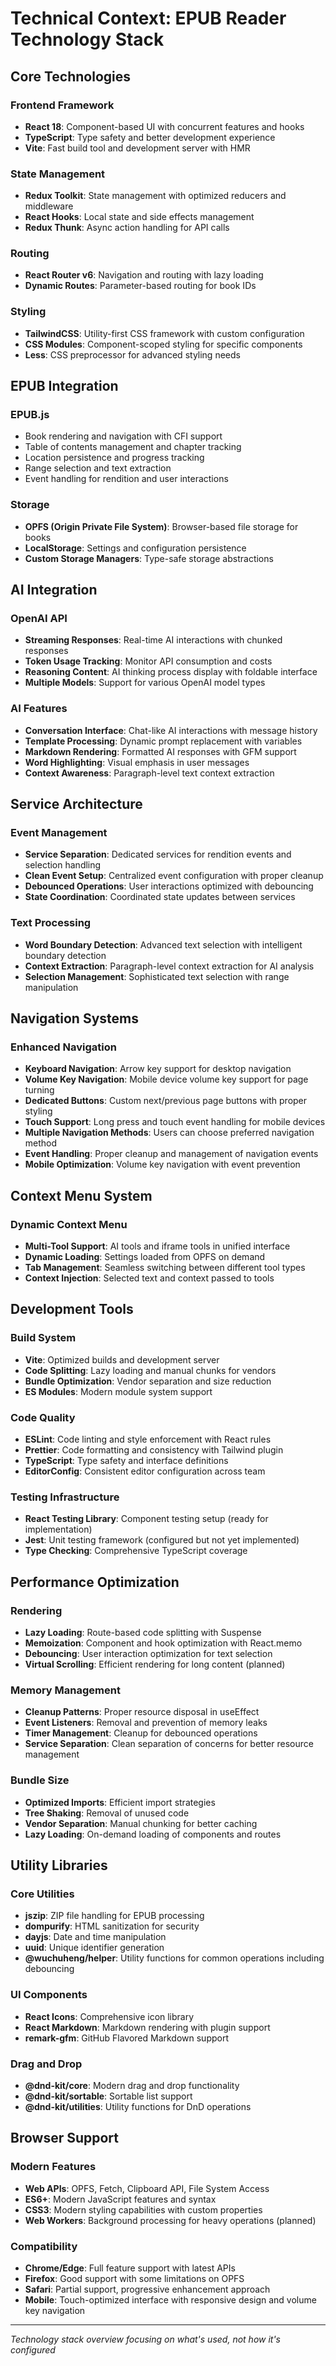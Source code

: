 # Technical Context: EPUB Reader Technology Stack

## **Core Technologies**

### **Frontend Framework**

- **React 18**: Component-based UI with concurrent features and hooks
- **TypeScript**: Type safety and better development experience
- **Vite**: Fast build tool and development server with HMR

### **State Management**

- **Redux Toolkit**: State management with optimized reducers and middleware
- **React Hooks**: Local state and side effects management
- **Redux Thunk**: Async action handling for API calls

### **Routing**

- **React Router v6**: Navigation and routing with lazy loading
- **Dynamic Routes**: Parameter-based routing for book IDs

### **Styling**

- **TailwindCSS**: Utility-first CSS framework with custom configuration
- **CSS Modules**: Component-scoped styling for specific components
- **Less**: CSS preprocessor for advanced styling needs

## **EPUB Integration**

### **EPUB.js**

- Book rendering and navigation with CFI support
- Table of contents management and chapter tracking
- Location persistence and progress tracking
- Range selection and text extraction
- Event handling for rendition and user interactions

### **Storage**

- **OPFS (Origin Private File System)**: Browser-based file storage for books
- **LocalStorage**: Settings and configuration persistence
- **Custom Storage Managers**: Type-safe storage abstractions

## **AI Integration**

### **OpenAI API**

- **Streaming Responses**: Real-time AI interactions with chunked responses
- **Token Usage Tracking**: Monitor API consumption and costs
- **Reasoning Content**: AI thinking process display with foldable interface
- **Multiple Models**: Support for various OpenAI model types

### **AI Features**

- **Conversation Interface**: Chat-like AI interactions with message history
- **Template Processing**: Dynamic prompt replacement with variables
- **Markdown Rendering**: Formatted AI responses with GFM support
- **Word Highlighting**: Visual emphasis in user messages
- **Context Awareness**: Paragraph-level text context extraction

## **Service Architecture**

### **Event Management**

- **Service Separation**: Dedicated services for rendition events and selection handling
- **Clean Event Setup**: Centralized event configuration with proper cleanup
- **Debounced Operations**: User interactions optimized with debouncing
- **State Coordination**: Coordinated state updates between services

### **Text Processing**

- **Word Boundary Detection**: Advanced text selection with intelligent boundary detection
- **Context Extraction**: Paragraph-level context extraction for AI analysis
- **Selection Management**: Sophisticated text selection with range manipulation

## **Navigation Systems**

### **Enhanced Navigation**

- **Keyboard Navigation**: Arrow key support for desktop navigation
- **Volume Key Navigation**: Mobile device volume key support for page turning
- **Dedicated Buttons**: Custom next/previous page buttons with proper styling
- **Touch Support**: Long press and touch event handling for mobile devices
- **Multiple Navigation Methods**: Users can choose preferred navigation method
- **Event Handling**: Proper cleanup and management of navigation events
- **Mobile Optimization**: Volume key navigation with event prevention

## **Context Menu System**

### **Dynamic Context Menu**

- **Multi-Tool Support**: AI tools and iframe tools in unified interface
- **Dynamic Loading**: Settings loaded from OPFS on demand
- **Tab Management**: Seamless switching between different tool types
- **Context Injection**: Selected text and context passed to tools

## **Development Tools**

### **Build System**

- **Vite**: Optimized builds and development server
- **Code Splitting**: Lazy loading and manual chunks for vendors
- **Bundle Optimization**: Vendor separation and size reduction
- **ES Modules**: Modern module system support

### **Code Quality**

- **ESLint**: Code linting and style enforcement with React rules
- **Prettier**: Code formatting and consistency with Tailwind plugin
- **TypeScript**: Type safety and interface definitions
- **EditorConfig**: Consistent editor configuration across team

### **Testing Infrastructure**

- **React Testing Library**: Component testing setup (ready for implementation)
- **Jest**: Unit testing framework (configured but not yet implemented)
- **Type Checking**: Comprehensive TypeScript coverage

## **Performance Optimization**

### **Rendering**

- **Lazy Loading**: Route-based code splitting with Suspense
- **Memoization**: Component and hook optimization with React.memo
- **Debouncing**: User interaction optimization for text selection
- **Virtual Scrolling**: Efficient rendering for long content (planned)

### **Memory Management**

- **Cleanup Patterns**: Proper resource disposal in useEffect
- **Event Listeners**: Removal and prevention of memory leaks
- **Timer Management**: Cleanup for debounced operations
- **Service Separation**: Clean separation of concerns for better resource management

### **Bundle Size**

- **Optimized Imports**: Efficient import strategies
- **Tree Shaking**: Removal of unused code
- **Vendor Separation**: Manual chunking for better caching
- **Lazy Loading**: On-demand loading of components and routes

## **Utility Libraries**

### **Core Utilities**

- **jszip**: ZIP file handling for EPUB processing
- **dompurify**: HTML sanitization for security
- **dayjs**: Date and time manipulation
- **uuid**: Unique identifier generation
- **@wuchuheng/helper**: Utility functions for common operations including debouncing

### **UI Components**

- **React Icons**: Comprehensive icon library
- **React Markdown**: Markdown rendering with plugin support
- **remark-gfm**: GitHub Flavored Markdown support

### **Drag and Drop**

- **@dnd-kit/core**: Modern drag and drop functionality
- **@dnd-kit/sortable**: Sortable list support
- **@dnd-kit/utilities**: Utility functions for DnD operations

## **Browser Support**

### **Modern Features**

- **Web APIs**: OPFS, Fetch, Clipboard API, File System Access
- **ES6+**: Modern JavaScript features and syntax
- **CSS3**: Modern styling capabilities with custom properties
- **Web Workers**: Background processing for heavy operations (planned)

### **Compatibility**

- **Chrome/Edge**: Full feature support with latest APIs
- **Firefox**: Good support with some limitations on OPFS
- **Safari**: Partial support, progressive enhancement approach
- **Mobile**: Touch-optimized interface with responsive design and volume key navigation

---

_Technology stack overview focusing on what's used, not how it's configured_
